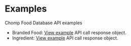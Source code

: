 # Examples
Chomp Food Database API examples

- Branded Food: [View example](https://raw.githubusercontent.com/chompfoods/examples/master/branded-food-response-object.json) API call response object.
- Ingredient: [View example](https://raw.githubusercontent.com/chompfoods/examples/master/ingredient-response-object.json) API call response object.
